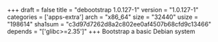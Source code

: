 +++
draft = false
title = "debootstrap 1.0.127-1"
version = "1.0.127-1"
categories = ['apps-extra']
arch = "x86_64"
size = "32440"
usize = "198614"
sha1sum = "c3d97d7262d8a2c802ee0af4507b68cfd9c13466"
depends = "['glibc>=2.35']"
+++
Bootstrap a basic Debian system